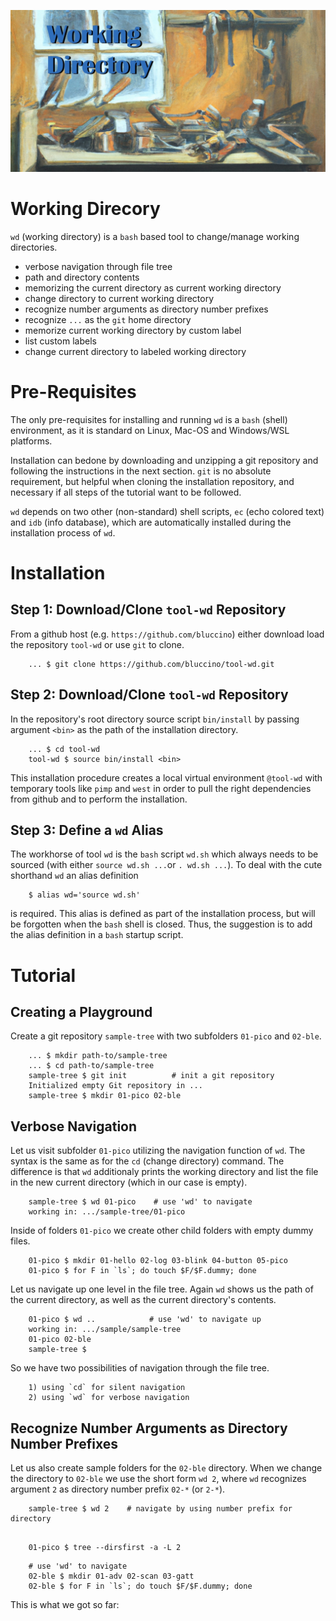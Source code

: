![Working Directory](etc/working-directory.jpg)

# Working Direcory

`wd` (working directory) is a `bash` based tool to change/manage working directories.

* verbose navigation through file tree
* path and directory contents
* memorizing the current directory as current working directory
* change directory to current working directory
* recognize number arguments as directory number prefixes
* recognize `...` as the `git` home directory
* memorize current working directory by custom label
* list custom labels
* change current directory to labeled working directory


# Pre-Requisites

The only pre-requisites for installing and running `wd` is a `bash` (shell) environment, as it is standard on Linux, Mac-OS and Windows/WSL platforms. 

Installation can bedone by downloading and unzipping a git repository
and following the instructions in the next section. `git` is no absolute requirement, but helpful when cloning the installation repository, and necessary if all steps of the tutorial want to be followed.

`wd` depends on two other (non-standard) shell scripts, `ec` (echo colored text) and `idb` (info database), which are automatically installed during the installation process of `wd`.



# Installation

## Step 1: Download/Clone `tool-wd` Repository

From a github host (e.g. `https://github.com/bluccino`)
either download load the repository `tool-wd` or use `git` to clone.

```
    ... $ git clone https://github.com/bluccino/tool-wd.git
``` 

## Step 2: Download/Clone `tool-wd` Repository

In the repository's root directory source script `bin/install` by passing argument `<bin>` as the path of the installation directory.

```
    ... $ cd tool-wd
    tool-wd $ source bin/install <bin>
```

This installation procedure creates a local virtual environment `@tool-wd` with temporary tools like `pimp` and `west` in order to pull the right dependencies from github and to perform the installation. 

## Step 3: Define a `wd` Alias 

The workhorse of tool `wd` is the `bash` script `wd.sh` which always needs to be sourced (with either `source wd.sh ...`or `. wd.sh ...`). To deal with the cute shorthand `wd` an alias definition

```
    $ alias wd='source wd.sh'
```

is required. This alias is defined as part of the installation process,
but will be forgotten when the `bash` shell is closed. Thus, the suggestion is to add the alias definition in a `bash` startup script.


# Tutorial

## Creating a Playground

Create a git repository `sample-tree` with two subfolders `01-pico` and
`02-ble`.

```
    ... $ mkdir path-to/sample-tree
    ... $ cd path-to/sample-tree
    sample-tree $ git init          # init a git repository
    Initialized empty Git repository in ...
    sample-tree $ mkdir 01-pico 02-ble
```

## Verbose Navigation

Let us visit subfolder `01-pico` utilizing the navigation function of `wd`. The syntax is the same as for the `cd` (change directory) command.
The difference is that `wd` additionaly prints the working directory and list the file in the new current directory (which in our case is empty).

```
    sample-tree $ wd 01-pico    # use 'wd' to navigate
    working in: .../sample-tree/01-pico
```

Inside of folders `01-pico` we create other child folders with empty
dummy files.

```
    01-pico $ mkdir 01-hello 02-log 03-blink 04-button 05-pico
    01-pico $ for F in `ls`; do touch $F/$F.dummy; done
```

Let us navigate up one level in the file tree. Again `wd` shows us the path of the current directory, as well as the current directory's contents. 

```
    01-pico $ wd ..            # use 'wd' to navigate up
    working in: .../sample/sample-tree
    01-pico	02-ble
    sample-tree $
```

So we have two possibilities of navigation through the file tree.

~~~
    1) using `cd` for silent navigation
    2) using `wd` for verbose navigation 
~~~

## Recognize Number Arguments as Directory Number Prefixes

Let us also create sample folders for the `02-ble` directory. When
we change the directory to `02-ble` we use the short form `wd 2`, where `wd` recognizes argument `2` as directory number prefix `02-*` (or `2-*`).  

```
    sample-tree $ wd 2    # navigate by using number prefix for directory
```



```
    
    01-pico $ tree --dirsfirst -a -L 2 
```







```
    # use 'wd' to navigate    
    02-ble $ mkdir 01-adv 02-scan 03-gatt
    02-ble $ for F in `ls`; do touch $F/$F.dummy; done
``` 

This is what we got so far:

```
```


